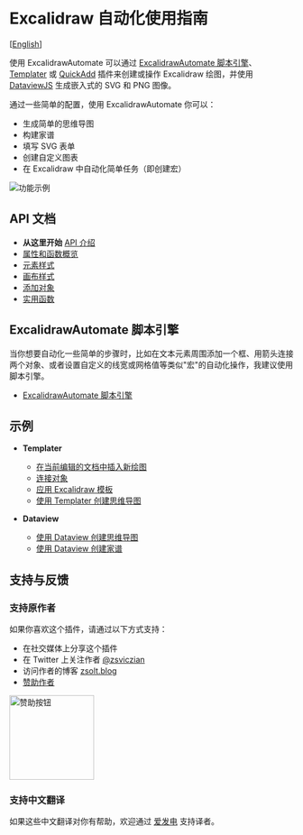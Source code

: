 # Excalidraw 自动化使用指南

[[English](../../readme.md)]

使用 ExcalidrawAutomate 可以通过 [ExcalidrawAutomate 脚本引擎](ExcalidrawScriptsEngine.md)、[Templater](https://silentvoid13.github.io/Templater/docs/) 或 [QuickAdd](https://github.com/chhoumann/quickadd) 插件来创建或操作 Excalidraw 绘图，并使用 [DataviewJS](https://blacksmithgu.github.io/obsidian-dataview/docs/api/intro/) 生成嵌入式的 SVG 和 PNG 图像。

通过一些简单的配置，使用 ExcalidrawAutomate 你可以：
- 生成简单的思维导图
- 构建家谱
- 填写 SVG 表单
- 创建自定义图表
- 在 Excalidraw 中自动化简单任务（即创建宏）

![功能示例](https://user-images.githubusercontent.com/14358394/117549619-bae41180-b03b-11eb-968d-c909e79a7524.png)

## API 文档

- **从这里开始** [API 介绍](API/introduction.md)
- [属性和函数概览](API/attributes_functions_overview.md)
- [元素样式](API/element_style.md)
- [画布样式](API/canvas_style.md)
- [添加对象](API/objects.md)
- [实用函数](API/utility.md)

## ExcalidrawAutomate 脚本引擎

当你想要自动化一些简单的步骤时，比如在文本元素周围添加一个框、用箭头连接两个对象、或者设置自定义的线宽或网格值等类似"宏"的自动化操作，我建议使用脚本引擎。
- [ExcalidrawAutomate 脚本引擎](ExcalidrawScriptsEngine.md)

## 示例
- **Templater**
  - [在当前编辑的文档中插入新绘图](Examples/insert_new_drawing.md)
  - [连接对象](Examples/connect_objects.md)
  - [应用 Excalidraw 模板](Examples/apply_template.md)
  - [使用 Templater 创建思维导图](Examples/templater_mindmap.md)

- **Dataview**
  - [使用 Dataview 创建思维导图](Examples/dataviewjs_mindmap.md)
  - [使用 Dataview 创建家谱](Examples/dataviewjs_familytree.md)

## 支持与反馈

### 支持原作者

如果你喜欢这个插件，请通过以下方式支持：
- 在社交媒体上分享这个插件
- 在 Twitter 上关注作者 [@zsviczian](https://twitter.com/zsviczian)
- 访问作者的博客 [zsolt.blog](https://zsolt.blog)
- [赞助作者](https://ko-fi.com/zsolt)

[<img src="https://user-images.githubusercontent.com/14358394/115450238-f39e8100-a21b-11eb-89d0-fa4b82cdbce8.png" width="150" alt="赞助按钮">](https://ko-fi.com/zsolt)

### 支持中文翻译

如果这些中文翻译对你有帮助，欢迎通过 [爱发电](https://afdian.com/a/daomishu) 支持译者。